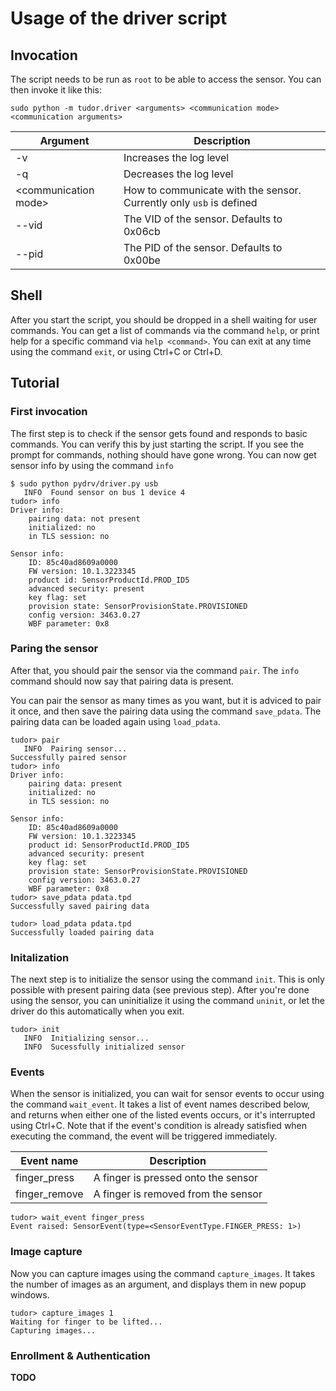 # Usage of the driver script
## Invocation
The script needs to be run as `root` to be able to access the sensor. You can then invoke it like this:
```shell
sudo python -m tudor.driver <arguments> <communication mode> <communication arguments>
```

Argument | Description
--- | ---
-v | Increases the log level
-q | Decreases the log level
\<communication mode\> | How to communicate with the sensor. Currently only `usb` is defined
--vid | The VID of the sensor. Defaults to 0x06cb
--pid | The PID of the sensor. Defaults to 0x00be

## Shell
After you start the script, you should be dropped in a shell waiting for user commands. You can get a list of commands via the command `help`, or print help for a specific command via `help <command>`. You can exit at any time using the command `exit`, or using Ctrl+C or Ctrl+D.

## Tutorial
### First invocation
The first step is to check if the sensor gets found and responds to basic commands. You can verify this by just starting the script. If you see the prompt for commands, nothing should have gone wrong. You can now get sensor info by using the command `info`
```
$ sudo python pydrv/driver.py usb
   INFO  Found sensor on bus 1 device 4
tudor> info
Driver info:
    pairing data: not present
    initialized: no
    in TLS session: no

Sensor info:
    ID: 85c40ad8609a0000
    FW version: 10.1.3223345
    product id: SensorProductId.PROD_ID5
    advanced security: present
    key flag: set
    provision state: SensorProvisionState.PROVISIONED
    config version: 3463.0.27
    WBF parameter: 0x8
```

### Paring the sensor
After that, you should pair the sensor via the command `pair`. The `info` command should now say that pairing data is present.

You can pair the sensor as many times as you want, but it is adviced to pair it once, and then save the pairing data using the command `save_pdata`. The pairing data can be loaded again using `load_pdata`.
```
tudor> pair
   INFO  Pairing sensor...
Successfully paired sensor
tudor> info
Driver info:
    pairing data: present
    initialized: no
    in TLS session: no

Sensor info:
    ID: 85c40ad8609a0000
    FW version: 10.1.3223345
    product id: SensorProductId.PROD_ID5
    advanced security: present
    key flag: set
    provision state: SensorProvisionState.PROVISIONED
    config version: 3463.0.27
    WBF parameter: 0x8
tudor> save_pdata pdata.tpd
Successfully saved pairing data
```
```
tudor> load_pdata pdata.tpd
Successfully loaded pairing data
```

### Initalization
The next step is to initialize the sensor using the command `init`. This is only possible with present pairing data (see previous step). After you're done using the sensor, you can uninitialize it using the command `uninit`, or let the driver do this automatically when you exit.
```
tudor> init     
   INFO  Initializing sensor...
   INFO  Sucessfully initialized sensor
```

### Events
When the sensor is initialized, you can wait for sensor events to occur using the command `wait_event`. It takes a list of event names described below, and returns when either one of the listed events occurs, or it's interrupted using Ctrl+C. Note that if the event's condition is already satisfied when executing the command, the event will be triggered immediately.

Event name | Description
--- | ---
finger_press | A finger is pressed onto the sensor
finger_remove | A finger is removed from the sensor

```
tudor> wait_event finger_press
Event raised: SensorEvent(type=<SensorEventType.FINGER_PRESS: 1>)
```

### Image capture
Now you can capture images using the command `capture_images`. It takes the number of images as an argument, and displays them in new popup windows.
```
tudor> capture_images 1
Waiting for finger to be lifted...
Capturing images...
```

### Enrollment & Authentication
**TODO**
